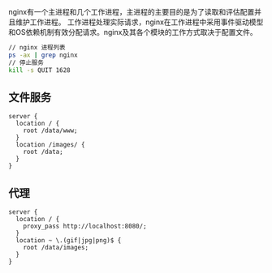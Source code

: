 nginx有一个主进程和几个工作进程，主进程的主要目的是为了读取和评估配置并且维护工作进程。
工作进程处理实际请求，nginx在工作进程中采用事件驱动模型和OS依赖机制有效分配请求。nginx及其各个模块的工作方式取决于配置文件。

```bash
// nginx 进程列表
ps -ax | grep nginx
// 停止服务
kill -s QUIT 1628
```

## 文件服务

```
server {
  location / {
    root /data/www;
  }
  location /images/ {
    root /data;
  }
}
```

## 代理

```
server {
  location / {
    proxy_pass http://localhost:8080/;
  }
  location ~ \.(gif|jpg|png)$ {
    root /data/images;
  }
}
```